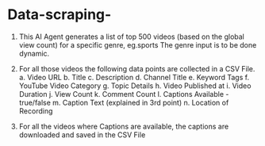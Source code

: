 # Data-scraping-

1. This AI Agent generates a list of top 500 videos (based on the global view count) for a specific genre, eg.sports
   The genre input is to be done dynamic.

2. For all those videos the following data points are collected in a CSV File.
a. Video URL
b. Title
c. Description
d. Channel Title
e. Keyword Tags
f. YouTube Video Category
g. Topic Details
h. Video Published at
i. Video Duration
j. View Count
k. Comment Count
l. Captions Available - true/false
m. Caption Text (explained in 3rd point)
n. Location of Recording

3. For all the videos where Captions are available, the captions are downloaded and saved in the CSV File
